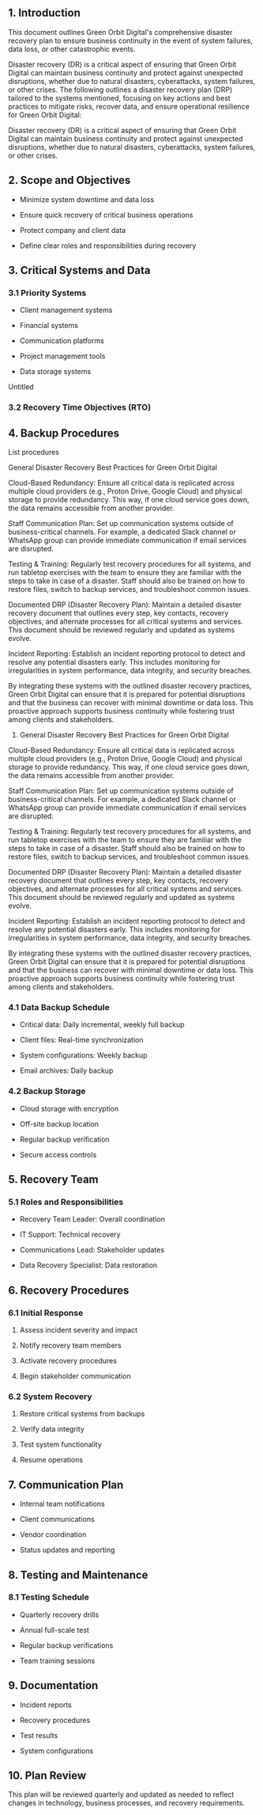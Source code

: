 <!-- Unsupported block type: table_of_contents -->

## 1. Introduction

This document outlines Green Orbit Digital's comprehensive disaster recovery plan to ensure business continuity in the event of system failures, data loss, or other catastrophic events.

Disaster recovery (DR) is a critical aspect of ensuring that Green Orbit Digital can maintain business continuity and protect against unexpected disruptions, whether due to natural disasters, cyberattacks, system failures, or other crises. The following outlines a disaster recovery plan (DRP) tailored to the systems mentioned, focusing on key actions and best practices to mitigate risks, recover data, and ensure operational resilience for Green Orbit Digital:

Disaster recovery (DR) is a critical aspect of ensuring that Green Orbit Digital can maintain business continuity and protect against unexpected disruptions, whether due to natural disasters, cyberattacks, system failures, or other crises. 



## 2. Scope and Objectives

- Minimize system downtime and data loss

- Ensure quick recovery of critical business operations

- Protect company and client data

- Define clear roles and responsibilities during recovery

## 3. Critical Systems and Data

### 3.1 Priority Systems

- Client management systems

- Financial systems

- Communication platforms

- Project management tools

- Data storage systems



Untitled 

<!-- Unsupported block type: child_database -->

### 3.2 Recovery Time Objectives (RTO)

<!-- Unsupported block type: table -->

## 4. Backup Procedures

List procedures 









General Disaster Recovery Best Practices for Green Orbit Digital

Cloud-Based Redundancy: Ensure all critical data is replicated across multiple cloud providers (e.g., Proton Drive, Google Cloud) and physical storage to provide redundancy. This way, if one cloud service goes down, the data remains accessible from another provider.

Staff Communication Plan: Set up communication systems outside of business-critical channels. For example, a dedicated Slack channel or WhatsApp group can provide immediate communication if email services are disrupted.

Testing & Training: Regularly test recovery procedures for all systems, and run tabletop exercises with the team to ensure they are familiar with the steps to take in case of a disaster. Staff should also be trained on how to restore files, switch to backup services, and troubleshoot common issues.

Documented DRP (Disaster Recovery Plan): Maintain a detailed disaster recovery document that outlines every step, key contacts, recovery objectives, and alternate processes for all critical systems and services. This document should be reviewed regularly and updated as systems evolve.

Incident Reporting: Establish an incident reporting protocol to detect and resolve any potential disasters early. This includes monitoring for irregularities in system performance, data integrity, and security breaches.

By integrating these systems with the outlined disaster recovery practices, Green Orbit Digital can ensure that it is prepared for potential disruptions and that the business can recover with minimal downtime or data loss. This proactive approach supports business continuity while fostering trust among clients and stakeholders.



1. General Disaster Recovery Best Practices for Green Orbit Digital

Cloud-Based Redundancy: Ensure all critical data is replicated across multiple cloud providers (e.g., Proton Drive, Google Cloud) and physical storage to provide redundancy. This way, if one cloud service goes down, the data remains accessible from another provider.

Staff Communication Plan: Set up communication systems outside of business-critical channels. For example, a dedicated Slack channel or WhatsApp group can provide immediate communication if email services are disrupted.

Testing & Training: Regularly test recovery procedures for all systems, and run tabletop exercises with the team to ensure they are familiar with the steps to take in case of a disaster. Staff should also be trained on how to restore files, switch to backup services, and troubleshoot common issues.

Documented DRP (Disaster Recovery Plan): Maintain a detailed disaster recovery document that outlines every step, key contacts, recovery objectives, and alternate processes for all critical systems and services. This document should be reviewed regularly and updated as systems evolve.

Incident Reporting: Establish an incident reporting protocol to detect and resolve any potential disasters early. This includes monitoring for irregularities in system performance, data integrity, and security breaches.

By integrating these systems with the outlined disaster recovery practices, Green Orbit Digital can ensure that it is prepared for potential disruptions and that the business can recover with minimal downtime or data loss. This proactive approach supports business continuity while fostering trust among clients and stakeholders.

### 4.1 Data Backup Schedule

- Critical data: Daily incremental, weekly full backup

- Client files: Real-time synchronization

- System configurations: Weekly backup

- Email archives: Daily backup

### 4.2 Backup Storage

- Cloud storage with encryption

- Off-site backup location

- Regular backup verification

- Secure access controls

## 5. Recovery Team

### 5.1 Roles and Responsibilities

- Recovery Team Leader: Overall coordination

- IT Support: Technical recovery

- Communications Lead: Stakeholder updates

- Data Recovery Specialist: Data restoration

## 6. Recovery Procedures

### 6.1 Initial Response

1. Assess incident severity and impact

1. Notify recovery team members

1. Activate recovery procedures

1. Begin stakeholder communication

### 6.2 System Recovery

1. Restore critical systems from backups

1. Verify data integrity

1. Test system functionality

1. Resume operations

## 7. Communication Plan

- Internal team notifications

- Client communications

- Vendor coordination

- Status updates and reporting

## 8. Testing and Maintenance

### 8.1 Testing Schedule

- Quarterly recovery drills

- Annual full-scale test

- Regular backup verifications

- Team training sessions

## 9. Documentation

- Incident reports

- Recovery procedures

- Test results

- System configurations

## 10. Plan Review

This plan will be reviewed quarterly and updated as needed to reflect changes in technology, business processes, and recovery requirements.
